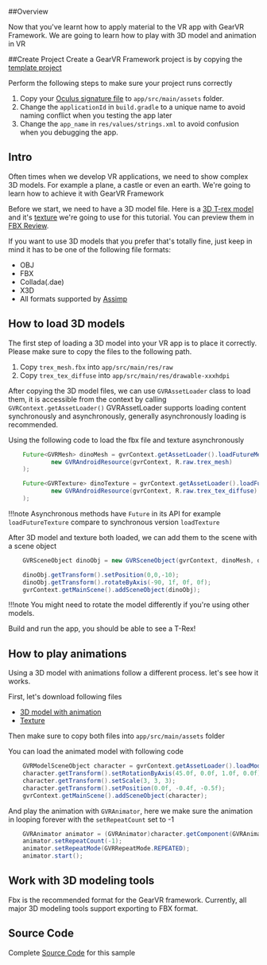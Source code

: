 ##Overview

Now that you've learnt how to apply material to the VR app with GearVR Framework. We are going to learn how to play with 3D model and animation in VR

##Create Project
Create a GearVR Framework project is by copying the [template project](https://github.com/nitosan/GearVRf-template) 

Perform the following steps to make sure your project runs correctly

1. Copy your [Oculus signature file](https://developer.oculus.com/osig/) to `app/src/main/assets` folder.
1. Change the `applicationId` in `build.gradle` to a unique name to avoid naming conflict when you testing the app later
1. Change the `app_name` in `res/values/strings.xml` to avoid confusion when you debugging the app.

## Intro

Often times when we develop VR applications, we need to show complex 3D models. For example a plane, a castle or even an earth. We're going to learn how to achieve it with GearVR Framework

Before we start, we need to have a 3D model file. Here is a [3D T-rex model](/images/trex_mesh.fbx) and it's [texture](/images/trex_tex_diffuse.pkm) we're going to use for this tutorial. You can preview them in [FBX Review](https://www.autodesk.com/products/fbx/fbx-review). 

If you want to use 3D models that you prefer that's totally fine, just keep in mind it has to be one of the following file formats:

* OBJ
* FBX
* Collada(.dae)
* X3D
* All formats supported by [Assimp](http://www.assimp.org/main_features_formats.html)



## How to load 3D models

The first step of loading a 3D model into your VR app is to place it correctly. Please make sure to copy the files to the following path.

1. Copy `trex_mesh.fbx` into `app/src/main/res/raw`
1. Copy `trex_tex_diffuse` into `app/src/main/res/drawable-xxxhdpi`

After copying the 3D model files, we can use `GVRAssetLoader` class to load them, it is accessible from the context by calling `GVRContext.getAssetLoader()` GVRAssetLoader supports loading content synchronously and asynchronously, generally asynchronously loading is recommended.

Using the following code to load the fbx file and texture asynchronously
```java
    Future<GVRMesh> dinoMesh = gvrContext.getAssetLoader().loadFutureMesh(
            new GVRAndroidResource(gvrContext, R.raw.trex_mesh)
    );

    Future<GVRTexture> dinoTexture = gvrContext.getAssetLoader().loadFutureTexture(
            new GVRAndroidResource(gvrContext, R.raw.trex_tex_diffuse)
    );
```

!!!note
    Asynchronous methods have `Future` in its API for example `loadFutureTexture` compare to synchronous version `loadTexture`

After 3D model and texture both loaded, we can add them to the scene with a scene object
```java
    GVRSceneObject dinoObj = new GVRSceneObject(gvrContext, dinoMesh, dinoTexture);

    dinoObj.getTransform().setPosition(0,0,-10);
    dinoObj.getTransform().rotateByAxis(-90, 1f, 0f, 0f);
    gvrContext.getMainScene().addSceneObject(dinoObj);

```

!!!note
    You might need to rotate the model differently if you're using other models.

Build and run the app, you should be able to see a T-Rex!

## How to play animations

Using a 3D model with animations follow a different process. let's see how it works. 

First, let's download following files

* [3D model with animation](/images/astro_boy.dae)
* [Texture](/images/astro_boy.jpg)

Then make sure to copy both files into `app/src/main/assets` folder

You can load the animated model with following code
```java
    GVRModelSceneObject character = gvrContext.getAssetLoader().loadModel("astro_boy.dae");
    character.getTransform().setRotationByAxis(45.0f, 0.0f, 1.0f, 0.0f);
    character.getTransform().setScale(3, 3, 3);
    character.getTransform().setPosition(0.0f, -0.4f, -0.5f);
    gvrContext.getMainScene().addSceneObject(character);
```

And play the animation with `GVRAnimator`, here we make sure the animation in looping forever with the `setRepeatCount` set to -1
```java
    GVRAnimator animator = (GVRAnimator)character.getComponent(GVRAnimator.getComponentType());
    animator.setRepeatCount(-1);
    animator.setRepeatMode(GVRRepeatMode.REPEATED);
    animator.start();
```

## Work with 3D modeling tools
Fbx is the recommended format for the GearVR framework. Currently, all major 3D modeling tools support exporting to FBX format.


## Source Code
Complete [Source Code](https://github.com/gearvrf/GearVRf-Demos) for this sample
